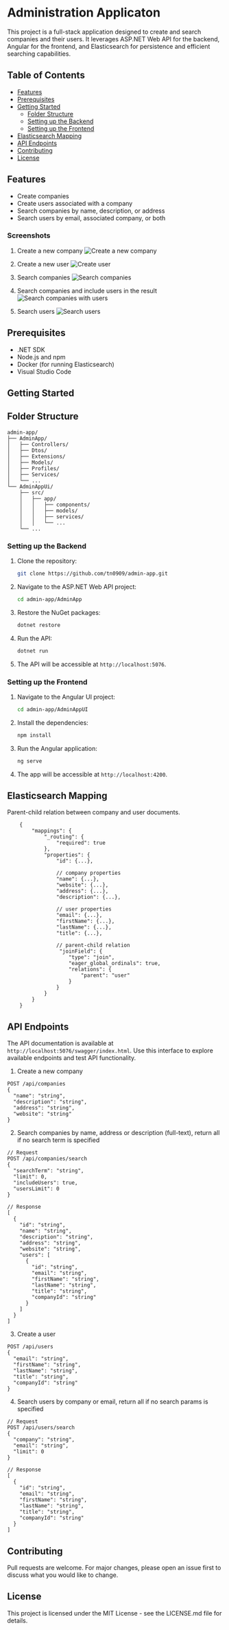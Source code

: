 # Administration Applicaton

This project is a full-stack application designed to create and search companies and their users. It leverages ASP.NET Web API for the backend, Angular for the frontend, and Elasticsearch for persistence and efficient searching capabilities.

## Table of Contents

- [Features](#features)
- [Prerequisites](#prerequisites)
- [Getting Started](#getting-started)
  - [Folder Structure](#folder-structure)
  - [Setting up the Backend](#setting-up-the-backend)
  - [Setting up the Frontend](#setting-up-the-frontend)
- [Elasticsearch Mapping](#elasticsearch-mapping)
- [API Endpoints](#api-endpoints)
- [Contributing](#contributing)
- [License](#license)

## Features

- Create companies
- Create users associated with a company
- Search companies by name, description, or address
- Search users by email, associated company, or both

### Screenshots

1. Create a new company
![Create a new company](https://github.com/tn0909/tn0909/blob/master/Screenshots/AdminApp/Create%20Company.png)

2. Create a new user
![Create user](https://github.com/tn0909/tn0909/blob/master/Screenshots/AdminApp/Create%20User.png)

3. Search companies
![Search companies](https://github.com/tn0909/tn0909/blob/master/Screenshots/AdminApp/Search%20Companies.png)

4. Search companies and include users in the result
![Search companies with users](https://github.com/tn0909/tn0909/blob/master/Screenshots/AdminApp/Search%20Companies%20including%20Users.png)

5. Search users
![Search users](https://github.com/tn0909/tn0909/blob/master/Screenshots/AdminApp/Search%20Users%20by%20company.png)

## Prerequisites

- .NET SDK
- Node.js and npm
- Docker (for running Elasticsearch)
- Visual Studio Code

## Getting Started

## Folder Structure

```plaintext
admin-app/
├── AdminApp/
│   ├── Controllers/
│   ├── Dtos/
│   ├── Extensions/
│   ├── Models/
│   ├── Profiles/
│   ├── Services/
│   └── ...
└── AdminAppUi/
    ├── src/
    │   ├── app/
    │   │   ├── components/
    │   │   ├── models/
    │   │   ├── services/
    │   │   └── ...
    └── ...
 ```

### Setting up the Backend

1. Clone the repository:

    ```bash
    git clone https://github.com/tn0909/admin-app.git
    ```

2. Navigate to the ASP.NET Web API project:

    ```bash
    cd admin-app/AdminApp
    ```

3. Restore the NuGet packages:

    ```bash
    dotnet restore
    ```

4. Run the API:

    ```bash
    dotnet run
    ```

5. The API will be accessible at `http://localhost:5076`.

### Setting up the Frontend

1. Navigate to the Angular UI project:

    ```bash
    cd admin-app/AdminAppUI
    ```

2. Install the dependencies:

    ```bash
    npm install
    ```

3. Run the Angular application:

    ```bash
    ng serve
    ```

4. The app will be accessible at `http://localhost:4200`.

## Elasticsearch Mapping

Parent-child relation between company and user documents.

```
    {
        "mappings": {
            "_routing": {
                "required": true
            },
            "properties": {
                "id": {...},

                // company properties
                "name": {...},
                "website": {...},
                "address": {...},
                "description": {...},

                // user properties
                "email": {...},
                "firstName": {...},
                "lastName": {...},
                "title": {...},

                // parent-child relation
                 "joinField": {
                    "type": "join",
                    "eager_global_ordinals": true,
                    "relations": {
                        "parent": "user"
                    }
                }
            }
        }
    }
```


## API Endpoints

The API documentation is available at `http://localhost:5076/swagger/index.html`. Use this interface to explore available endpoints and test API functionality.

1. Create a new company
```
POST /api/companies
{
  "name": "string",
  "description": "string",
  "address": "string",
  "website": "string"
}
```

2. Search companies by name, address or description (full-text), return all if no search term is specified
```
// Request
POST /api/companies/search
{
  "searchTerm": "string",
  "limit": 0,
  "includeUsers": true,
  "usersLimit": 0
}

// Response
[
  {
    "id": "string",
    "name": "string",
    "description": "string",
    "address": "string",
    "website": "string",
    "users": [
      {
        "id": "string",
        "email": "string",
        "firstName": "string",
        "lastName": "string",
        "title": "string",
        "companyId": "string"
      }
    ]
  }
]
```

3. Create a user
```
POST /api/users
{
  "email": "string",
  "firstName": "string",
  "lastName": "string",
  "title": "string",
  "companyId": "string"
}
```

4. Search users by company or email, return all if no search params is specified
```
// Request
POST /api/users/search
{
  "company": "string",
  "email": "string",
  "limit": 0
}

// Response
[
  {
    "id": "string",
    "email": "string",
    "firstName": "string",
    "lastName": "string",
    "title": "string",
    "companyId": "string"
  }
]
```

## Contributing
Pull requests are welcome. For major changes, please open an issue first to discuss what you would like to change.

## License
This project is licensed under the MIT License - see the LICENSE.md file for details.
